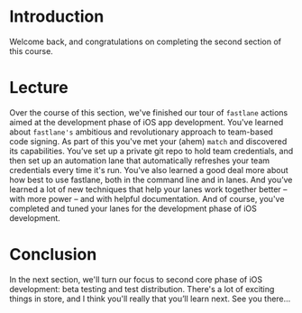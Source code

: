 # Introduction
Welcome back, and congratulations on completing the second section of this course.
# Lecture
Over the course of this section, we've finished our tour of `fastlane` actions aimed at the development phase of iOS app development. 
You've learned about `fastlane's` ambitious and revolutionary approach to team-based code signing. As part of this you've  met your (ahem) `match` and discovered its capabilities. You’ve set up a private git repo to hold team credentials, and then set up an automation lane that automatically refreshes your team credentials every time it's run. 
You've also learned a good deal more about how best to use fastlane, both in the command line and in lanes. And you’ve learned a lot of new techniques that help your lanes work together better – with more power – and with helpful documentation.
And of course, you've completed and tuned your lanes for the development phase of iOS development.
# Conclusion
In the next section, we'll turn our focus to second core phase of iOS development: beta testing and test distribution. There's a lot of exciting things in store, and I think you'll really that you’ll learn next. 
See you there…